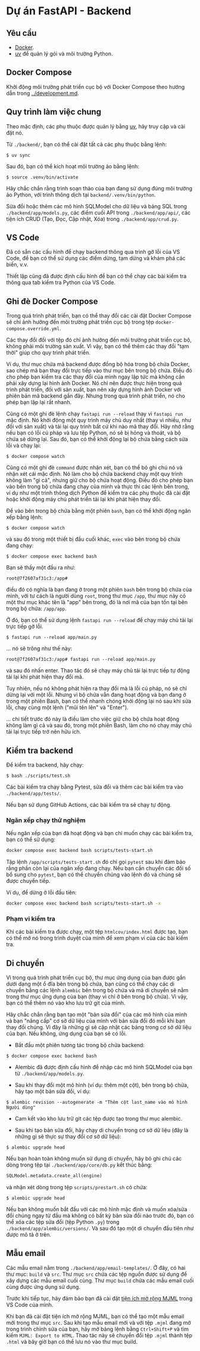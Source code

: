 # Dự án FastAPI - Backend

## Yêu cầu

* [Docker](https://www.docker.com/).
* [uv](https://docs.astral.sh/uv/) để quản lý gói và môi trường Python.

## Docker Compose

Khởi động môi trường phát triển cục bộ với Docker Compose theo hướng dẫn trong [../development.md](../development.md).

## Quy trình làm việc chung

Theo mặc định, các phụ thuộc được quản lý bằng [uv](https://docs.astral.sh/uv/), hãy truy cập và cài đặt nó.

Từ `./backend/`, bạn có thể cài đặt tất cả các phụ thuộc bằng lệnh:

```console
$ uv sync
```

Sau đó, bạn có thể kích hoạt môi trường ảo bằng lệnh:

```console
$ source .venv/bin/activate
```

Hãy chắc chắn rằng trình soạn thảo của bạn đang sử dụng đúng môi trường ảo Python, với trình thông dịch tại `backend/.venv/bin/python`.

Sửa đổi hoặc thêm các mô hình SQLModel cho dữ liệu và bảng SQL trong `./backend/app/models.py`, các điểm cuối API trong `./backend/app/api/`, các tiện ích CRUD (Tạo, Đọc, Cập nhật, Xóa) trong `./backend/app/crud.py`.

## VS Code

Đã có sẵn các cấu hình để chạy backend thông qua trình gỡ lỗi của VS Code, để bạn có thể sử dụng các điểm dừng, tạm dừng và khám phá các biến, v.v.

Thiết lập cũng đã được định cấu hình để bạn có thể chạy các bài kiểm tra thông qua tab kiểm tra Python của VS Code.

## Ghi đè Docker Compose

Trong quá trình phát triển, bạn có thể thay đổi các cài đặt Docker Compose sẽ chỉ ảnh hưởng đến môi trường phát triển cục bộ trong tệp `docker-compose.override.yml`.

Các thay đổi đối với tệp đó chỉ ảnh hưởng đến môi trường phát triển cục bộ, không phải môi trường sản xuất. Vì vậy, bạn có thể thêm các thay đổi "tạm thời" giúp cho quy trình phát triển.

Ví dụ, thư mục chứa mã backend được đồng bộ hóa trong bộ chứa Docker, sao chép mã bạn thay đổi trực tiếp vào thư mục bên trong bộ chứa. Điều đó cho phép bạn kiểm tra các thay đổi của mình ngay lập tức mà không cần phải xây dựng lại hình ảnh Docker. Nó chỉ nên được thực hiện trong quá trình phát triển, đối với sản xuất, bạn nên xây dựng hình ảnh Docker với phiên bản mã backend gần đây. Nhưng trong quá trình phát triển, nó cho phép bạn lặp lại rất nhanh.

Cũng có một ghi đè lệnh chạy `fastapi run --reload` thay vì `fastapi run` mặc định. Nó khởi động một quy trình máy chủ duy nhất (thay vì nhiều, như đối với sản xuất) và tải lại quy trình bất cứ khi nào mã thay đổi. Hãy nhớ rằng nếu bạn có lỗi cú pháp và lưu tệp Python, nó sẽ bị hỏng và thoát, và bộ chứa sẽ dừng lại. Sau đó, bạn có thể khởi động lại bộ chứa bằng cách sửa lỗi và chạy lại:

```console
$ docker compose watch
```

Cũng có một ghi đè `command` được nhận xét, bạn có thể bỏ ghi chú nó và nhận xét cái mặc định. Nó làm cho bộ chứa backend chạy một quy trình không làm "gì cả", nhưng giữ cho bộ chứa hoạt động. Điều đó cho phép bạn vào bên trong bộ chứa đang chạy của mình và thực thi các lệnh bên trong, ví dụ như một trình thông dịch Python để kiểm tra các phụ thuộc đã cài đặt hoặc khởi động máy chủ phát triển tải lại khi phát hiện thay đổi.

Để vào bên trong bộ chứa bằng một phiên `bash`, bạn có thể khởi động ngăn xếp bằng lệnh:

```console
$ docker compose watch
```

và sau đó trong một thiết bị đầu cuối khác, `exec` vào bên trong bộ chứa đang chạy:

```console
$ docker compose exec backend bash
```

Bạn sẽ thấy một đầu ra như:

```console
root@7f2607af31c3:/app#
```

điều đó có nghĩa là bạn đang ở trong một phiên `bash` bên trong bộ chứa của mình, với tư cách là người dùng `root`, trong thư mục `/app`, thư mục này có một thư mục khác tên là "app" bên trong, đó là nơi mã của bạn tồn tại bên trong bộ chứa: `/app/app`.

Ở đó, bạn có thể sử dụng lệnh `fastapi run --reload` để chạy máy chủ tải lại trực tiếp gỡ lỗi.

```console
$ fastapi run --reload app/main.py
```

... nó sẽ trông như thế này:

```console
root@7f2607af31c3:/app# fastapi run --reload app/main.py
```

và sau đó nhấn enter. Thao tác đó sẽ chạy máy chủ tải lại trực tiếp tự động tải lại khi phát hiện thay đổi mã.

Tuy nhiên, nếu nó không phát hiện ra thay đổi mà là lỗi cú pháp, nó sẽ chỉ dừng lại với một lỗi. Nhưng vì bộ chứa vẫn đang hoạt động và bạn đang ở trong một phiên Bash, bạn có thể nhanh chóng khởi động lại nó sau khi sửa lỗi, chạy cùng một lệnh ("mũi tên lên" và "Enter").

... chi tiết trước đó này là điều làm cho việc giữ cho bộ chứa hoạt động không làm gì cả và sau đó, trong một phiên Bash, làm cho nó chạy máy chủ tải lại trực tiếp trở nên hữu ích.

## Kiểm tra backend

Để kiểm tra backend, hãy chạy:

```console
$ bash ./scripts/test.sh
```

Các bài kiểm tra chạy bằng Pytest, sửa đổi và thêm các bài kiểm tra vào `./backend/app/tests/`.

Nếu bạn sử dụng GitHub Actions, các bài kiểm tra sẽ chạy tự động.

### Ngăn xếp chạy thử nghiệm

Nếu ngăn xếp của bạn đã hoạt động và bạn chỉ muốn chạy các bài kiểm tra, bạn có thể sử dụng:

```bash
docker compose exec backend bash scripts/tests-start.sh
```

Tập lệnh `/app/scripts/tests-start.sh` đó chỉ gọi `pytest` sau khi đảm bảo rằng phần còn lại của ngăn xếp đang chạy. Nếu bạn cần chuyển các đối số bổ sung cho `pytest`, bạn có thể chuyển chúng vào lệnh đó và chúng sẽ được chuyển tiếp.

Ví dụ, để dừng ở lỗi đầu tiên:

```bash
docker compose exec backend bash scripts/tests-start.sh -x
```

### Phạm vi kiểm tra

Khi các bài kiểm tra được chạy, một tệp `htmlcov/index.html` được tạo, bạn có thể mở nó trong trình duyệt của mình để xem phạm vi của các bài kiểm tra.

## Di chuyển

Vì trong quá trình phát triển cục bộ, thư mục ứng dụng của bạn được gắn dưới dạng một ổ đĩa bên trong bộ chứa, bạn cũng có thể chạy các di chuyển bằng các lệnh `alembic` bên trong bộ chứa và mã di chuyển sẽ nằm trong thư mục ứng dụng của bạn (thay vì chỉ ở bên trong bộ chứa). Vì vậy, bạn có thể thêm nó vào kho lưu trữ git của mình.

Hãy chắc chắn rằng bạn tạo một "bản sửa đổi" của các mô hình của mình và bạn "nâng cấp" cơ sở dữ liệu của mình với bản sửa đổi đó mỗi khi bạn thay đổi chúng. Vì đây là những gì sẽ cập nhật các bảng trong cơ sở dữ liệu của bạn. Nếu không, ứng dụng của bạn sẽ có lỗi.

* Bắt đầu một phiên tương tác trong bộ chứa backend:

```console
$ docker compose exec backend bash
```

* Alembic đã được định cấu hình để nhập các mô hình SQLModel của bạn từ `./backend/app/models.py`.

* Sau khi thay đổi một mô hình (ví dụ: thêm một cột), bên trong bộ chứa, hãy tạo một bản sửa đổi, ví dụ:

```console
$ alembic revision --autogenerate -m "Thêm cột last_name vào mô hình Người dùng"
```

* Cam kết vào kho lưu trữ git các tệp được tạo trong thư mục alembic.

* Sau khi tạo bản sửa đổi, hãy chạy di chuyển trong cơ sở dữ liệu (đây là những gì sẽ thực sự thay đổi cơ sở dữ liệu):

```console
$ alembic upgrade head
```

Nếu bạn hoàn toàn không muốn sử dụng di chuyển, hãy bỏ ghi chú các dòng trong tệp tại `./backend/app/core/db.py` kết thúc bằng:

```python
SQLModel.metadata.create_all(engine)
```

và nhận xét dòng trong tệp `scripts/prestart.sh` có chứa:

```console
$ alembic upgrade head
```

Nếu bạn không muốn bắt đầu với các mô hình mặc định và muốn xóa/sửa đổi chúng ngay từ đầu mà không có bất kỳ bản sửa đổi nào trước đó, bạn có thể xóa các tệp sửa đổi (tệp Python `.py`) trong `./backend/app/alembic/versions/`. Và sau đó tạo một di chuyển đầu tiên như được mô tả ở trên.

## Mẫu email

Các mẫu email nằm trong `./backend/app/email-templates/`. Ở đây, có hai thư mục: `build` và `src`. Thư mục `src` chứa các tệp nguồn được sử dụng để xây dựng các mẫu email cuối cùng. Thư mục `build` chứa các mẫu email cuối cùng được ứng dụng sử dụng.

Trước khi tiếp tục, hãy đảm bảo bạn đã cài đặt [tiện ích mở rộng MJML](https://marketplace.visualstudio.com/items?itemName=attilabuti.vscode-mjml) trong VS Code của mình.

Khi bạn đã cài đặt tiện ích mở rộng MJML, bạn có thể tạo một mẫu email mới trong thư mục `src`. Sau khi tạo mẫu email mới và với tệp `.mjml` đang mở trong trình chỉnh sửa của bạn, hãy mở bảng lệnh bằng `Ctrl+Shift+P` và tìm kiếm `MJML: Export to HTML`. Thao tác này sẽ chuyển đổi tệp `.mjml` thành tệp `.html` và bây giờ bạn có thể lưu nó vào thư mục build.
